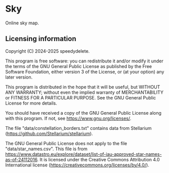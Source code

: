 # Sky

Online sky map.

## Licensing information

Copyright (C) 2024-2025 speedydelete.

This program is free software: you can redistribute it and/or modify it under the terms of the GNU General Public License as published by the Free Software Foundation, either version 3 of the License, or (at your option) any later version.

This program is distributed in the hope that it will be useful, but WITHOUT ANY WARRANTY; without even the implied warranty of MERCHANTABILITY or FITNESS FOR A PARTICULAR PURPOSE. See the GNU General Public License for more details.

You should have received a copy of the GNU General Public License along with this program. If not, see <https://www.gnu.org/licenses/>.

The file "data/constellation_borders.txt" contains data from Stellarium (https://github.com/Stellarium/stellarium).

The GNU General Public License does not apply to the file "data/star_names.csv". This file is from https://www.datastro.eu/explore/dataset/list-of-iau-approved-star-names-as-of-24112016. It is licensed under the Creative Commons Attribution 4.0 International license (https://creativecommons.org/licenses/by/4.0/).
